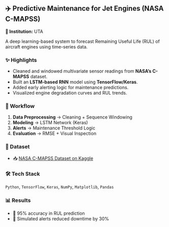 ## ✈️ Predictive Maintenance for Jet Engines (NASA C-MAPSS)
**📍 Institution:** UTA  

A deep learning-based system to forecast Remaining Useful Life (RUL) of aircraft engines using time-series data.

### ✨ Highlights
- Cleaned and windowed multivariate sensor readings from **NASA’s C-MAPSS** dataset.
- Built an **LSTM-based RNN** model using **TensorFlow/Keras**.
- Added early alerting logic for maintenance predictions.
- Visualized engine degradation curves and RUL trends.

### 🧠 Workflow
1. **Data Preprocessing** → Cleaning + Sequence Windowing
2. **Modeling** → LSTM Network (Keras)
3. **Alerts** → Maintenance Threshold Logic
4. **Evaluation** → RMSE + Visual Inspection

### 📂 Dataset
- 📥 [NASA C-MAPSS Dataset on Kaggle](https://www.kaggle.com/datasets/behrad3d/nasa-cmaps)

### 🛠️ Tech Stack
`Python`, `TensorFlow`, `Keras`, `NumPy`, `Matplotlib`, `Pandas`

### 📊 Results
- 🧠 95% accuracy in RUL prediction
- 🔧 Simulated alerts reduced downtime by 30%
